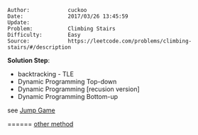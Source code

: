 
    Author:            cuckoo
    Date:              2017/03/26 13:45:59
    Update:            
    Problem:           Climbing Stairs
    Difficulty:        Easy
    Source:            https://leetcode.com/problems/climbing-stairs/#/description

__Solution Step__:
 - backtracking - TLE
 - Dynamic Programming Top-down
 - Dynamic Programming [recusion version]
 - Dynamic Programming Bottom-up

see [Jump Game](https://leetcode.com/articles/jump-game/)

======
[other method](https://leetcode.com/articles/climbing-stairs/)
